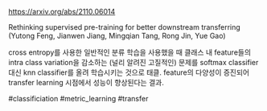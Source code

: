 https://arxiv.org/abs/2110.06014

Rethinking supervised pre-training for better downstream transferring (Yutong Feng, Jianwen Jiang, Mingqian Tang, Rong Jin, Yue Gao)

cross entropy를 사용한 일반적인 분류 학습을 사용했을 때 클래스 내 feature들의 intra class variation을 감소하는 (널리 알려진 고질적인) 문제를 softmax classifier 대신 knn classifier를 올려 학습시키는 것으로 태클. feature의 다양성이 증진되어 transfer learning 시점에서 성능이 향상된다는 결과.

#classificiation #metric_learning #transfer 